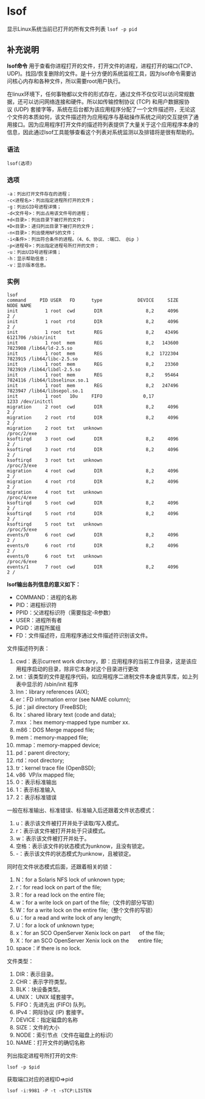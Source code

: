 lsof
===

显示Linux系统当前已打开的所有文件列表 `lsof -p pid`

## 补充说明

**lsof命令** 用于查看你进程打开的文件，打开文件的进程，进程打开的端口(TCP、UDP)。找回/恢复删除的文件。是十分方便的系统监视工具，因为lsof命令需要访问核心内存和各种文件，所以需要root用户执行。

在linux环境下，任何事物都以文件的形式存在，通过文件不仅仅可以访问常规数据，还可以访问网络连接和硬件。所以如传输控制协议 (TCP) 和用户数据报协议 (UDP) 套接字等，系统在后台都为该应用程序分配了一个文件描述符，无论这个文件的本质如何，该文件描述符为应用程序与基础操作系统之间的交互提供了通用接口。因为应用程序打开文件的描述符列表提供了大量关于这个应用程序本身的信息，因此通过lsof工具能够查看这个列表对系统监测以及排错将是很有帮助的。

### 语法

```shell
lsof(选项)
```

### 选项

```shell
-a：列出打开文件存在的进程；
-c<进程名>：列出指定进程所打开的文件；
-g：列出GID号进程详情；
-d<文件号>：列出占用该文件号的进程；
+d<目录>：列出目录下被打开的文件；
+D<目录>：递归列出目录下被打开的文件；
-n<目录>：列出使用NFS的文件；
-i<条件>：列出符合条件的进程。（4、6、协议、:端口、 @ip ）
-p<进程号>：列出指定进程号所打开的文件；
-u：列出UID号进程详情；
-h：显示帮助信息；
-v：显示版本信息。
```

### 实例

```shell
lsof
command     PID USER   FD      type             DEVICE     SIZE       NODE NAME
init          1 root  cwd       DIR                8,2     4096          2 /
init          1 root  rtd       DIR                8,2     4096          2 /
init          1 root  txt       REG                8,2    43496    6121706 /sbin/init
init          1 root  mem       REG                8,2   143600    7823908 /lib64/ld-2.5.so
init          1 root  mem       REG                8,2  1722304    7823915 /lib64/libc-2.5.so
init          1 root  mem       REG                8,2    23360    7823919 /lib64/libdl-2.5.so
init          1 root  mem       REG                8,2    95464    7824116 /lib64/libselinux.so.1
init          1 root  mem       REG                8,2   247496    7823947 /lib64/libsepol.so.1
init          1 root   10u     FIFO               0,17                1233 /dev/initctl
migration     2 root  cwd       DIR                8,2     4096          2 /
migration     2 root  rtd       DIR                8,2     4096          2 /
migration     2 root  txt   unknown                                        /proc/2/exe
ksoftirqd     3 root  cwd       DIR                8,2     4096          2 /
ksoftirqd     3 root  rtd       DIR                8,2     4096          2 /
ksoftirqd     3 root  txt   unknown                                        /proc/3/exe
migration     4 root  cwd       DIR                8,2     4096          2 /
migration     4 root  rtd       DIR                8,2     4096          2 /
migration     4 root  txt   unknown                                        /proc/4/exe
ksoftirqd     5 root  cwd       DIR                8,2     4096          2 /
ksoftirqd     5 root  rtd       DIR                8,2     4096          2 /
ksoftirqd     5 root  txt   unknown                                        /proc/5/exe
events/0      6 root  cwd       DIR                8,2     4096          2 /
events/0      6 root  rtd       DIR                8,2     4096          2 /
events/0      6 root  txt   unknown                                        /proc/6/exe
events/1      7 root  cwd       DIR                8,2     4096          2 /
```

 **lsof输出各列信息的意义如下：**

*   COMMAND：进程的名称
*   PID：进程标识符
*   PPID：父进程标识符（需要指定-R参数）
*   USER：进程所有者
*   PGID：进程所属组
*   FD：文件描述符，应用程序通过文件描述符识别该文件。

文件描述符列表：

1.  cwd：表示current work dirctory，即：应用程序的当前工作目录，这是该应用程序启动的目录，除非它本身对这个目录进行更改
2.  txt：该类型的文件是程序代码，如应用程序二进制文件本身或共享库，如上列表中显示的 /sbin/init 程序
3.  lnn：library references (AIX);
4.  er：FD information error (see NAME column);
5.  jld：jail directory (FreeBSD);
6.  ltx：shared library text (code and data);
7.  mxx ：hex memory-mapped type number xx.
8.  m86：DOS Merge mapped file;
9.  mem：memory-mapped file;
10.  mmap：memory-mapped device;
11.  pd：parent directory;
12.  rtd：root directory;
13.  tr：kernel trace file (OpenBSD);
14.  v86  VP/ix mapped file;
15.  0：表示标准输出
16.  1：表示标准输入
17.  2：表示标准错误

一般在标准输出、标准错误、标准输入后还跟着文件状态模式：

1.  u：表示该文件被打开并处于读取/写入模式。
2.  r：表示该文件被打开并处于只读模式。
3.  w：表示该文件被打开并处于。
4.  空格：表示该文件的状态模式为unknow，且没有锁定。
5.  -：表示该文件的状态模式为unknow，且被锁定。

同时在文件状态模式后面，还跟着相关的锁：

1.  N：for a Solaris NFS lock of unknown type;
2.  r：for read lock on part of the file;
3.  R：for a read lock on the entire file;
4.  w：for a write lock on part of the file;（文件的部分写锁）
5.  W：for a write lock on the entire file;（整个文件的写锁）
6.  u：for a read and write lock of any length;
7.  U：for a lock of unknown type;
8.  x：for an SCO OpenServer Xenix lock on part      of the file;
9.  X：for an SCO OpenServer Xenix lock on the      entire file;
10.  space：if there is no lock.

文件类型：

1.  DIR：表示目录。
2.  CHR：表示字符类型。
3.  BLK：块设备类型。
4.  UNIX： UNIX 域套接字。
5.  FIFO：先进先出 (FIFO) 队列。
6.  IPv4：网际协议 (IP) 套接字。
7.  DEVICE：指定磁盘的名称
8.  SIZE：文件的大小
9.  NODE：索引节点（文件在磁盘上的标识）
10.  NAME：打开文件的确切名称

列出指定进程号所打开的文件:

```shell
lsof -p $pid
```

获取端口对应的进程ID=>pid

```shell
lsof -i:9981 -P -t -sTCP:LISTEN
```

<!-- Linux命令行搜索引擎：https://jaywcjlove.github.io/linux-command/ -->
